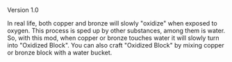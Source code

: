 ﻿Version 1.0

In real life, both copper and bronze will slowly "oxidize" when exposed to oxygen.
This process is sped up by other substances, among them is water.
So, with this mod, when copper or bronze touches water it will slowly turn into "Oxidized Block".
You can also craft "Oxidized Block" by mixing copper or bronze block with a water bucket.